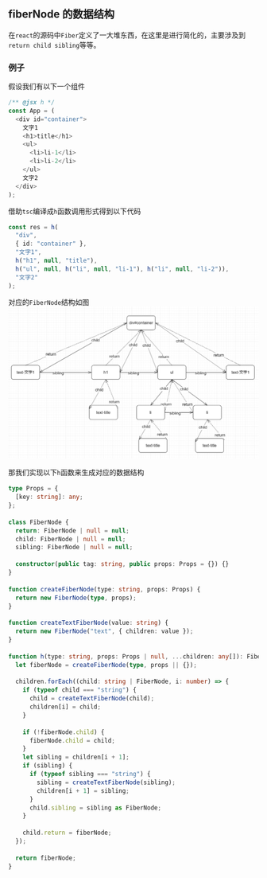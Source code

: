 ## fiberNode 的数据结构

在`react`的源码中`Fiber`定义了一大堆东西，在这里是进行简化的，主要涉及到 `return child sibling`等等。

### 例子

假设我们有以下一个组件

```typescript jsx
/** @jsx h */
const App = (
  <div id="container">
    文字1
    <h1>title</h1>
    <ul>
      <li>li-1</li>
      <li>li-2</li>
    </ul>
    文字2
  </div>
);
```

借助`tsc`编译成`h`函数调用形式得到以下代码

```typescript
const res = h(
  "div",
  { id: "container" },
  "文字1",
  h("h1", null, "title"),
  h("ul", null, h("li", null, "li-1"), h("li", null, "li-2")),
  "文字2"
);
```

对应的`FiberNode`结构如图
![](1.png)

那我们实现以下`h`函数来生成对应的数据结构

```typescript
type Props = {
  [key: string]: any;
};

class FiberNode {
  return: FiberNode | null = null;
  child: FiberNode | null = null;
  sibling: FiberNode | null = null;

  constructor(public tag: string, public props: Props = {}) {}
}

function createFiberNode(type: string, props: Props) {
  return new FiberNode(type, props);
}

function createTextFiberNode(value: string) {
  return new FiberNode("text", { children: value });
}

function h(type: string, props: Props | null, ...children: any[]): FiberNode {
  let fiberNode = createFiberNode(type, props || {});

  children.forEach((child: string | FiberNode, i: number) => {
    if (typeof child === "string") {
      child = createTextFiberNode(child);
      children[i] = child;
    }

    if (!fiberNode.child) {
      fiberNode.child = child;
    }
    let sibling = children[i + 1];
    if (sibling) {
      if (typeof sibling === "string") {
        sibling = createTextFiberNode(sibling);
        children[i + 1] = sibling;
      }
      child.sibling = sibling as FiberNode;
    }

    child.return = fiberNode;
  });

  return fiberNode;
}
```
